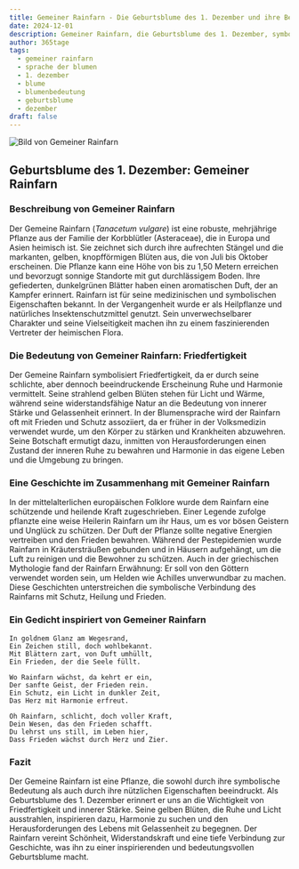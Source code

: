 ```yaml
---
title: Gemeiner Rainfarn - Die Geburtsblume des 1. Dezember und ihre Bedeutung
date: 2024-12-01
description: Gemeiner Rainfarn, die Geburtsblume des 1. Dezember, symbolisiert Friedfertigkeit. Erfahre mehr über ihre Geschichte, Bedeutung und Symbolik in der Sprache der Blumen.
author: 365tage
tags:
  - gemeiner rainfarn
  - sprache der blumen
  - 1. dezember
  - blume
  - blumenbedeutung
  - geburtsblume
  - dezember
draft: false
---
```


![Bild von Gemeiner Rainfarn](https://cdn.pixabay.com/photo/2016/02/08/14/43/tansy-1186677_1280.jpg#center)


## Geburtsblume des 1. Dezember: Gemeiner Rainfarn

### Beschreibung von Gemeiner Rainfarn

Der Gemeine Rainfarn (_Tanacetum vulgare_) ist eine robuste, mehrjährige Pflanze aus der Familie der Korbblütler (Asteraceae), die in Europa und Asien heimisch ist. Sie zeichnet sich durch ihre aufrechten Stängel und die markanten, gelben, knopfförmigen Blüten aus, die von Juli bis Oktober erscheinen. Die Pflanze kann eine Höhe von bis zu 1,50 Metern erreichen und bevorzugt sonnige Standorte mit gut durchlässigem Boden. Ihre gefiederten, dunkelgrünen Blätter haben einen aromatischen Duft, der an Kampfer erinnert. Rainfarn ist für seine medizinischen und symbolischen Eigenschaften bekannt. In der Vergangenheit wurde er als Heilpflanze und natürliches Insektenschutzmittel genutzt. Sein unverwechselbarer Charakter und seine Vielseitigkeit machen ihn zu einem faszinierenden Vertreter der heimischen Flora.

### Die Bedeutung von Gemeiner Rainfarn: Friedfertigkeit

Der Gemeine Rainfarn symbolisiert Friedfertigkeit, da er durch seine schlichte, aber dennoch beeindruckende Erscheinung Ruhe und Harmonie vermittelt. Seine strahlend gelben Blüten stehen für Licht und Wärme, während seine widerstandsfähige Natur an die Bedeutung von innerer Stärke und Gelassenheit erinnert. In der Blumensprache wird der Rainfarn oft mit Frieden und Schutz assoziiert, da er früher in der Volksmedizin verwendet wurde, um den Körper zu stärken und Krankheiten abzuwehren. Seine Botschaft ermutigt dazu, inmitten von Herausforderungen einen Zustand der inneren Ruhe zu bewahren und Harmonie in das eigene Leben und die Umgebung zu bringen.

### Eine Geschichte im Zusammenhang mit Gemeiner Rainfarn

In der mittelalterlichen europäischen Folklore wurde dem Rainfarn eine schützende und heilende Kraft zugeschrieben. Einer Legende zufolge pflanzte eine weise Heilerin Rainfarn um ihr Haus, um es vor bösen Geistern und Unglück zu schützen. Der Duft der Pflanze sollte negative Energien vertreiben und den Frieden bewahren. Während der Pestepidemien wurde Rainfarn in Kräutersträußen gebunden und in Häusern aufgehängt, um die Luft zu reinigen und die Bewohner zu schützen. Auch in der griechischen Mythologie fand der Rainfarn Erwähnung: Er soll von den Göttern verwendet worden sein, um Helden wie Achilles unverwundbar zu machen. Diese Geschichten unterstreichen die symbolische Verbindung des Rainfarns mit Schutz, Heilung und Frieden.

### Ein Gedicht inspiriert von Gemeiner Rainfarn

```
In goldnem Glanz am Wegesrand,
Ein Zeichen still, doch wohlbekannt.
Mit Blättern zart, von Duft umhüllt,
Ein Frieden, der die Seele füllt.

Wo Rainfarn wächst, da kehrt er ein,
Der sanfte Geist, der Frieden rein.
Ein Schutz, ein Licht in dunkler Zeit,
Das Herz mit Harmonie erfreut.

Oh Rainfarn, schlicht, doch voller Kraft,
Dein Wesen, das den Frieden schafft.
Du lehrst uns still, im Leben hier,
Dass Frieden wächst durch Herz und Zier.
```

### Fazit

Der Gemeine Rainfarn ist eine Pflanze, die sowohl durch ihre symbolische Bedeutung als auch durch ihre nützlichen Eigenschaften beeindruckt. Als Geburtsblume des 1. Dezember erinnert er uns an die Wichtigkeit von Friedfertigkeit und innerer Stärke. Seine gelben Blüten, die Ruhe und Licht ausstrahlen, inspirieren dazu, Harmonie zu suchen und den Herausforderungen des Lebens mit Gelassenheit zu begegnen. Der Rainfarn vereint Schönheit, Widerstandskraft und eine tiefe Verbindung zur Geschichte, was ihn zu einer inspirierenden und bedeutungsvollen Geburtsblume macht.